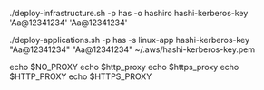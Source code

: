 

./deploy-infrastructure.sh -p has -o hashiro hashi-kerberos-key 'Aa@12341234' 'Aa@12341234'

./deploy-applications.sh -p has -s linux-app hashi-kerberos-key "Aa@12341234" "Aa@12341234" ~/.aws/hashi-kerberos-key.pem





echo $NO_PROXY
echo $http_proxy
echo $https_proxy
echo $HTTP_PROXY
echo $HTTPS_PROXY